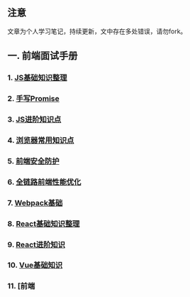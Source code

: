 ## 注意

文章为个人学习笔记，持续更新，文中存在多处错误，请勿fork。

## 一. 前端面试手册

### 1. [JS基础知识整理](/offer/01.JS基础知识整理.md)
### 2. [手写Promise](/offer/02.手写Promise.md)
### 3. [JS进阶知识点](/offer/03.JS进阶知识点.md)
### 4. [浏览器常用知识点](/offer/04.浏览器常用知识点.md)
### 5. [前端安全防护](/offer/05.前端安全防护.md)
### 6. [全链路前端性能优化](/offer/06.全链路前端性能优化.md)
### 7. [Webpack基础](/offer/07.Webpack基础.md)
### 8. [React基础知识整理](/offer/08.React基础知识整理.md)
### 9. [React进阶知识](/offer/09.React进阶知识.md)
### 10. [Vue基础知识](/offer/10.Vue基础知识.md)
### 11. [前端